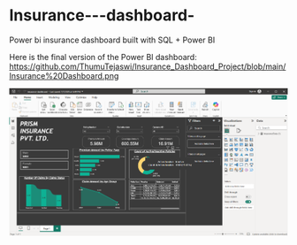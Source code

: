 # Insurance---dashboard-
Power bi insurance dashboard built with SQL + Power BI

Here is the final version of the Power BI dashboard:
https://github.com/ThumuTejaswi/Insurance_Dashboard_Project/blob/main/Insurance%20Dashboard.png

[![Dashboard Screenshot](https://github.com/ThumuTejaswi/Insurance_Dashboard_Project/blob/main/Insurance%20Dashboard.png?raw=true)](https://github.com/ThumuTejaswi/Insurance_Dashboard_Project/blob/main/Insurance%20Dashboard.png?raw=true)
